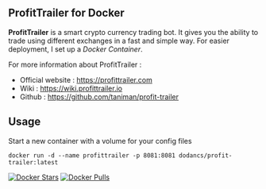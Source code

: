 ProfitTrailer for Docker
------------------------

**ProfitTrailer** is a smart crypto currency trading bot. It gives you the ability to trade using different exchanges in a fast and simple way.
For easier deployment, I set up a *Docker Container*.

For more information about ProfitTrailer :

 - Official website : https://profittrailer.com
 - Wiki : https://wiki.profittrailer.io
 - Github : https://github.com/taniman/profit-trailer

Usage
-----

Start a new container with a volume for your config files

    docker run -d --name profittrailer -p 8081:8081 dodancs/profit-trailer:latest

[![Docker Stars](https://img.shields.io/docker/stars/dodancs/profit-trailer.svg)](https://hub.docker.com/r/dodancs/profit-trailer/)
[![Docker Pulls](https://img.shields.io/docker/pulls/dodancs/profit-trailer.svg)](https://hub.docker.com/r/dodancs/profit-trailer/)
